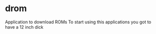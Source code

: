 # drom
Application to download ROMs
To start using this applications you got to have a 12 inch dick

